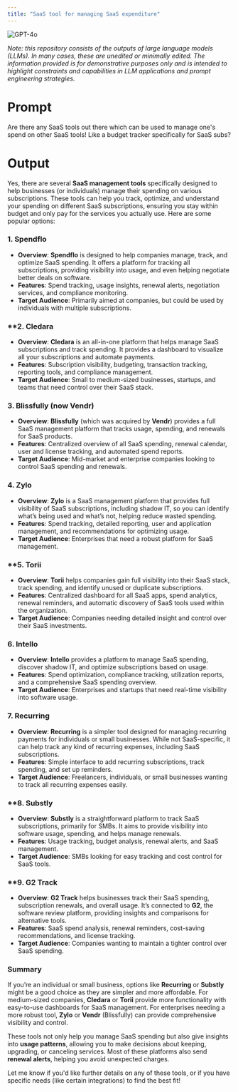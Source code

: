 ```yaml
---
title: "SaaS tool for managing SaaS expenditure"
---
```

![GPT-4o](https://img.shields.io/badge/GPT--4o-3333FF?style=for-the-badge&logo=openai&logoColor=white)



*Note: this repository consists of the outputs of large language models (LLMs). In many cases, these are unedited or minimally edited. The information provided is for demonstrative purposes only and is intended to highlight constraints and capabilities in LLM applications and prompt engineering strategies.*


# Prompt

Are there any SaaS tools out there which can be used to manage one's spend on other SaaS tools! Like a budget tracker specifically for SaaS subs?

# Output

Yes, there are several **SaaS management tools** specifically designed to help businesses (or individuals) manage their spending on various subscriptions. These tools can help you track, optimize, and understand your spending on different SaaS subscriptions, ensuring you stay within budget and only pay for the services you actually use. Here are some popular options:

### **1. Spendflo**
- **Overview**: **Spendflo** is designed to help companies manage, track, and optimize SaaS spending. It offers a platform for tracking all subscriptions, providing visibility into usage, and even helping negotiate better deals on software.
- **Features**: Spend tracking, usage insights, renewal alerts, negotiation services, and compliance monitoring.
- **Target Audience**: Primarily aimed at companies, but could be used by individuals with multiple subscriptions.

### **2. **Cledara**
- **Overview**: **Cledara** is an all-in-one platform that helps manage SaaS subscriptions and track spending. It provides a dashboard to visualize all your subscriptions and automate payments.
- **Features**: Subscription visibility, budgeting, transaction tracking, reporting tools, and compliance management.
- **Target Audience**: Small to medium-sized businesses, startups, and teams that need control over their SaaS stack.

### **3. Blissfully (now Vendr)**
- **Overview**: **Blissfully** (which was acquired by **Vendr**) provides a full SaaS management platform that tracks usage, spending, and renewals for SaaS products.
- **Features**: Centralized overview of all SaaS spending, renewal calendar, user and license tracking, and automated spend reports.
- **Target Audience**: Mid-market and enterprise companies looking to control SaaS spending and renewals.

### **4. Zylo**
- **Overview**: **Zylo** is a SaaS management platform that provides full visibility of SaaS subscriptions, including shadow IT, so you can identify what’s being used and what’s not, helping reduce wasted spending.
- **Features**: Spend tracking, detailed reporting, user and application management, and recommendations for optimizing usage.
- **Target Audience**: Enterprises that need a robust platform for SaaS management.

### **5. **Torii**
- **Overview**: **Torii** helps companies gain full visibility into their SaaS stack, track spending, and identify unused or duplicate subscriptions.
- **Features**: Centralized dashboard for all SaaS apps, spend analytics, renewal reminders, and automatic discovery of SaaS tools used within the organization.
- **Target Audience**: Companies needing detailed insight and control over their SaaS investments.

### **6. Intello**
- **Overview**: **Intello** provides a platform to manage SaaS spending, discover shadow IT, and optimize subscriptions based on usage.
- **Features**: Spend optimization, compliance tracking, utilization reports, and a comprehensive SaaS spending overview.
- **Target Audience**: Enterprises and startups that need real-time visibility into software usage.

### **7. Recurring**
- **Overview**: **Recurring** is a simpler tool designed for managing recurring payments for individuals or small businesses. While not SaaS-specific, it can help track any kind of recurring expenses, including SaaS subscriptions.
- **Features**: Simple interface to add recurring subscriptions, track spending, and set up reminders.
- **Target Audience**: Freelancers, individuals, or small businesses wanting to track all recurring expenses easily.

### **8. **Substly**
- **Overview**: **Substly** is a straightforward platform to track SaaS subscriptions, primarily for SMBs. It aims to provide visibility into software usage, spending, and helps manage renewals.
- **Features**: Usage tracking, budget analysis, renewal alerts, and SaaS management.
- **Target Audience**: SMBs looking for easy tracking and cost control for SaaS tools.

### **9. **G2 Track**
- **Overview**: **G2 Track** helps businesses track their SaaS spending, subscription renewals, and overall usage. It’s connected to **G2**, the software review platform, providing insights and comparisons for alternative tools.
- **Features**: SaaS spend analysis, renewal reminders, cost-saving recommendations, and license tracking.
- **Target Audience**: Companies wanting to maintain a tighter control over SaaS spending.

### **Summary**
If you’re an individual or small business, options like **Recurring** or **Substly** might be a good choice as they are simpler and more affordable. For medium-sized companies, **Cledara** or **Torii** provide more functionality with easy-to-use dashboards for SaaS management. For enterprises needing a more robust tool, **Zylo** or **Vendr** (Blissfully) can provide comprehensive visibility and control.

These tools not only help you manage SaaS spending but also give insights into **usage patterns**, allowing you to make decisions about keeping, upgrading, or canceling services. Most of these platforms also send **renewal alerts**, helping you avoid unexpected charges.

Let me know if you'd like further details on any of these tools, or if you have specific needs (like certain integrations) to find the best fit!